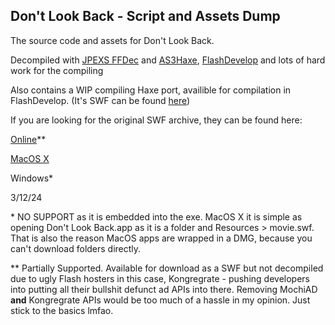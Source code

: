 Don't Look Back - Script and Assets Dump
---------------------------------------------------

The source code and assets for Don't Look Back.

Decompiled with [JPEXS FFDec](https://github.com/jindrapetrik/jpexs-decompiler) and [AS3Haxe](https://github.com/HaxeFoundation/as3hx), [FlashDevelop](https://github.com/fdorg/flashdevelop) and lots of hard work for the compiling

Also contains a WIP compiling Haxe port, availible for compilation in FlashDevelop. (It's SWF can be found [here](https://github.com/buggemgames/dontlookback/raw/refs/heads/main/haxe/bin/haxe.swf))

If you are looking for the original SWF archive, they can be found here:

[Online](https://github.com/buggemgames/dontlookback/raw/refs/heads/main/archive/Don't%20Look%20Back%20(Kong%20Edition).swf)**

[MacOS X](https://github.com/buggemgames/dontlookback/raw/refs/heads/main/archive/Don't%20Look%20Back%20(MacOS%20X).swf)

Windows*

3/12/24

\* NO SUPPORT as it is embedded into the exe. MacOS X it is simple as opening Don't Look Back.app
as it is a folder and Resources > movie.swf. That is also the reason MacOS apps are wrapped in
a DMG, because you can't download folders directly.

\*\* Partially Supported. Available for download as a SWF but not decompiled due to ugly Flash hosters
in this case, Kongregrate - pushing developers into putting all their bullshit defunct ad APIs into
there. Removing MochiAD **and** Kongregrate APIs would be too much of a hassle in my opinion. Just stick to
the basics lmfao.
